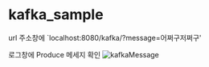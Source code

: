 # kafka_sample

url 주소창에 `localhost:8080/kafka/?message=어쩌구저쩌구'

로그창에 Produce 메세지 확인
![kafkaMessage](https://user-images.githubusercontent.com/94466572/167551629-1f1963fe-155e-46d8-a128-120a4eddd592.jpg)
